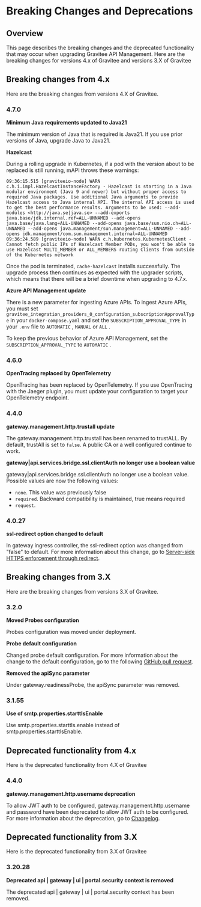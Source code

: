 # Breaking Changes and Deprecations

## Overview

This page describes the breaking changes and the deprecated functionality that may occur when upgrading Gravitee API Management. Here are the breaking changes for versions 4.x of Gravitee and versions 3.X of Gravitee

## Breaking changes from 4.x

Here are the breaking changes from versions 4.X of Gravitee.

### 4.7.0

**Minimum Java requirements updated to Java21**

The minimum version of Java that is required is Java21. If you use prior versions of Java, upgrade Java to Java21.

**Hazelcast**

During a rolling upgrade in Kubernetes, if a pod with the version about to be replaced is still running, mAPI throws these warnings:

`09:36:15.515 [graviteeio-node] WARN c.h.i.impl.HazelcastInstanceFactory - Hazelcast is starting in a Java modular environment (Java 9 and newer) but without proper access to required Java packages. Use additional Java arguments to provide Hazelcast access to Java internal API. The internal API access is used to get the best performance results. Arguments to be used: --add-modules <http://java.se|java.se> --add-exports java.base/jdk.internal.ref=ALL-UNNAMED --add-opens java.base/java.lang=ALL-UNNAMED --add-opens java.base/sun.nio.ch=ALL-UNNAMED --add-opens java.management/sun.management=ALL-UNNAMED --add-opens jdk.management/com.sun.management.internal=ALL-UNNAMED 09:36:24.589 [graviteeio-node] WARN c.h.kubernetes.KubernetesClient - Cannot fetch public IPs of Hazelcast Member PODs, you won't be able to use Hazelcast MULTI_MEMBER or ALL_MEMBERS routing Clients from outside of the Kubernetes network`

Once the pod is terminated, `cache-hazelcast` installs successfully. The upgrade process then continues as expected with the upgrader scripts, which means that there will be a brief downtime when upgrading to 4.7.x.

**Azure API Management update**

There is a new parameter for ingesting Azure APIs. To ingest Azure APIs, you must set `gravitee_integration_providers_0_configuration_subscriptionApprovalType` in your `docker-compose.yaml` and set the `SUBSCRIPTION_APPROVAL_TYPE`  in your `.env` file to `AUTOMATIC` , `MANUAL` or `ALL` .

To keep the previous behavior of Azure API Management, set the `SUBSCRIPTION_APPROVAL_TYPE` to `AUTOMATIC` .

### 4.6.0

**OpenTracing replaced by OpenTelemetry**

OpenTracing has been replaced by OpenTelemetry. If you use OpenTracing with the Jaeger plugin, you must update your configuration to target your OpenTelemetry endpoint.

### 4.4.0

**gateway.management.http.trustall update**

The gateway.management.http.trustall has been renamed to trustALL. By default, trustAll is set to `false`. A public CA or a well configured continue to work.

**gateway|api.services.bridge.ssl.clientAuth no longer use a boolean value**

gateway|api.services.bridge.ssl.clientAuth no longer use a boolean value. Possible values are now the following values:

* `none`. This value was previously false
* `required`. Backward compatibility is maintained, true means required
* `request`.

### 4.0.27

**ssl-redirect option changed to default**

In gateway ingress controller, the ssl-redirect option was changed from "false" to default. For more information about this change, go to [Server-side HTTPS enforcement through redirect](https://kubernetes.github.io/ingress-nginx/user-guide/nginx-configuration/annotations/#server-side-https-enforcement-through-redirect).

## Breaking changes from 3.X

Here are the breaking changes from versions 3.X of Gravitee.

### 3.2.0

**Moved Probes configuration**

Probes configuration was moved under deployment.

**Probe default configuration**

Changed probe default configuration. For more information about the change to the default configuration, go to the following [GitHub pull request](https://github.com/gravitee-io/gravitee-api-management/pull/8885).

**Removed the apiSync parameter**

Under gateway.readinessProbe, the apiSync parameter was removed.

### 3.1.55

**Use of smtp.properties.starttlsEnable**

Use smtp.properties.starttls.enable instead of smtp.properties.starttlsEnable.

## Deprecated functionality from 4.x

Here is the deprecated functionality from 4.X of Gravitee

### 4.4.0

**gateway.management.http.username deprecation**

To allow JWT auth to be configured, gateway.management.http.username and password have been deprecated to allow JWT auth to be configured. For more information about the deprecation, go to [Changelog](https://github.com/gravitee-io/gravitee-api-management/blob/master/helm/CHANGELOG.md).

## Deprecated functionality from 3.X

Here is the deprecated functionality from 3.X of Gravitee

### 3.20.28

**Deprecated api | gateway | ui | portal.security context is removed**

The deprecated api | gateway | ui | portal.security context has been removed.
